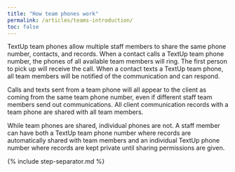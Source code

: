 ```yaml
---
title: "How team phones work"
permalink: /articles/teams-introduction/
toc: false
---
```


TextUp team phones allow multiple staff members to share the same phone number, contacts, and records. When a contact calls a TextUp team phone number, the phones of all available team members will ring. The first person to pick up will receive the call. When a contact texts a TextUp team phone, all team members will be notified of the communication and can respond.

Calls and texts sent from a team phone will all appear to the client as coming from the same team phone number, even if different staff team members send out communications. All client communication records with a team phone are shared with all team members.

While team phones are shared, individual phones are not. A staff member can have both a TextUp team phone number where records are automatically shared with team members and an individual TextUp phone number where records are kept private until sharing permissions are given.

{% include step-separator.md %}
